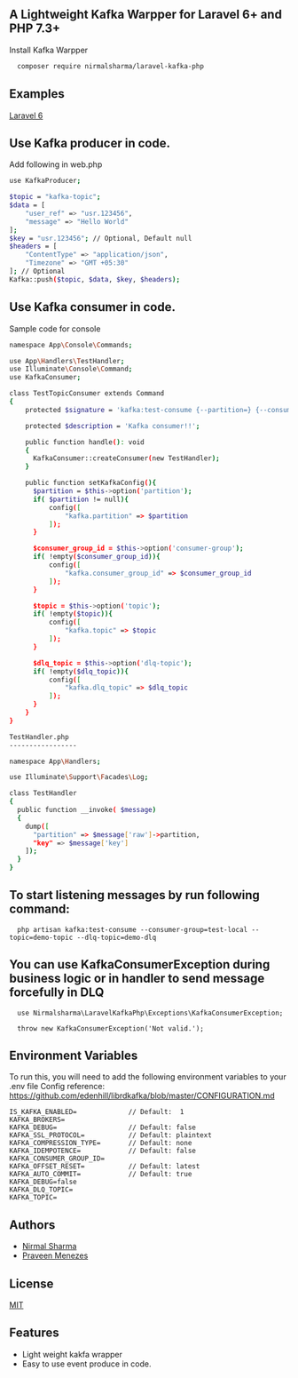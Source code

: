 ## A Lightweight Kafka Warpper for Laravel 6+ and PHP 7.3+

Install Kafka Warpper

```bash
  composer require nirmalsharma/laravel-kafka-php
```


## Examples
[Laravel 6](examples/laravel-6-example)


## Use Kafka producer in code.

Add following in web.php

```bash
use KafkaProducer;

$topic = "kafka-topic";
$data = [
    "user_ref" => "usr.123456",
    "message" => "Hello World"
];
$key = "usr.123456"; // Optional, Default null
$headers = [
    "ContentType" => "application/json",
    "Timezone" => "GMT +05:30"
]; // Optional
Kafka::push($topic, $data, $key, $headers);

```

## Use Kafka consumer in code.

Sample code for console

```bash
namespace App\Console\Commands;

use App\Handlers\TestHandler;
use Illuminate\Console\Command;
use KafkaConsumer;

class TestTopicConsumer extends Command
{
    protected $signature = 'kafka:test-consume {--partition=} {--consumer-group=} {--topic=} {--dlq-topic=}';

    protected $description = 'Kafka consumer!!';

    public function handle(): void
    {
      KafkaConsumer::createConsumer(new TestHandler);
    }

    public function setKafkaConfig(){ 
      $partition = $this->option('partition');
      if( $partition != null){
          config([
              "kafka.partition" => $partition
          ]);
      }

      $consumer_group_id = $this->option('consumer-group');
      if( !empty($consumer_group_id)){
          config([
              "kafka.consumer_group_id" => $consumer_group_id
          ]);
      }

      $topic = $this->option('topic');
      if( !empty($topic)){
          config([
              "kafka.topic" => $topic
          ]);
      }

      $dlq_topic = $this->option('dlq-topic');
      if( !empty($dlq_topic)){
          config([
              "kafka.dlq_topic" => $dlq_topic
          ]);
      }        
    }
}

TestHandler.php
-----------------

namespace App\Handlers;

use Illuminate\Support\Facades\Log;

class TestHandler
{
  public function __invoke( $message)
  {   
    dump([ 
      "partition" => $message['raw']->partition, 
      "key" => $message['key'] 
    ]);
  }
}

```

## To start listening messages by run following command: 

```
  php artisan kafka:test-consume --consumer-group=test-local --topic=demo-topic --dlq-topic=demo-dlq
```

## You can use KafkaConsumerException during business logic or in handler to send message forcefully in DLQ
```
  use Nirmalsharma\LaravelKafkaPhp\Exceptions\KafkaConsumerException;
  
  throw new KafkaConsumerException('Not valid.');
```

## Environment Variables

To run this, you will need to add the following environment variables to your .env file
Config reference: https://github.com/edenhill/librdkafka/blob/master/CONFIGURATION.md

```
IS_KAFKA_ENABLED=             // Default:  1
KAFKA_BROKERS=
KAFKA_DEBUG=                  // Default: false
KAFKA_SSL_PROTOCOL=           // Default: plaintext
KAFKA_COMPRESSION_TYPE=       // Default: none
KAFKA_IDEMPOTENCE=            // Default: false
KAFKA_CONSUMER_GROUP_ID=      
KAFKA_OFFSET_RESET=           // Default: latest
KAFKA_AUTO_COMMIT=            // Default: true
KAFKA_DEBUG=false
KAFKA_DLQ_TOPIC=
KAFKA_TOPIC=
```


## Authors

- [Nirmal Sharma](https://github.com/nirmalsharmamca)
- [Praveen Menezes](https://github.com/praveenmenezes)


## License

[MIT](https://choosealicense.com/licenses/mit/)



## Features

- Light weight kakfa wrapper
- Easy to use event produce in code.
